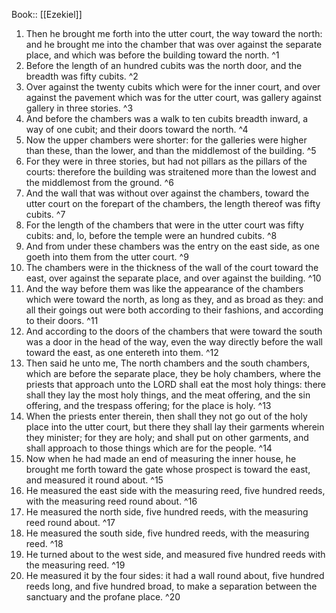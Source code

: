  Book:: [[Ezekiel]]
 1. Then he brought me forth into the utter court, the way toward the north: and he brought me into the chamber that was over against the separate place, and which was before the building toward the north. ^1
 2. Before the length of an hundred cubits was the north door, and the breadth was fifty cubits. ^2
 3. Over against the twenty cubits which were for the inner court, and over against the pavement which was for the utter court, was gallery against gallery in three stories. ^3
 4. And before the chambers was a walk to ten cubits breadth inward, a way of one cubit; and their doors toward the north. ^4
 5. Now the upper chambers were shorter: for the galleries were higher than these, than the lower, and than the middlemost of the building. ^5
 6. For they were in three stories, but had not pillars as the pillars of the courts: therefore the building was straitened more than the lowest and the middlemost from the ground. ^6
 7. And the wall that was without over against the chambers, toward the utter court on the forepart of the chambers, the length thereof was fifty cubits. ^7
 8. For the length of the chambers that were in the utter court was fifty cubits: and, lo, before the temple were an hundred cubits. ^8
 9. And from under these chambers was the entry on the east side, as one goeth into them from the utter court. ^9
 10. The chambers were in the thickness of the wall of the court toward the east, over against the separate place, and over against the building. ^10
 11. And the way before them was like the appearance of the chambers which were toward the north, as long as they, and as broad as they: and all their goings out were both according to their fashions, and according to their doors. ^11
 12. And according to the doors of the chambers that were toward the south was a door in the head of the way, even the way directly before the wall toward the east, as one entereth into them. ^12
 13. Then said he unto me, The north chambers and the south chambers, which are before the separate place, they be holy chambers, where the priests that approach unto the LORD shall eat the most holy things: there shall they lay the most holy things, and the meat offering, and the sin offering, and the trespass offering; for the place is holy. ^13
 14. When the priests enter therein, then shall they not go out of the holy place into the utter court, but there they shall lay their garments wherein they minister; for they are holy; and shall put on other garments, and shall approach to those things which are for the people. ^14
 15. Now when he had made an end of measuring the inner house, he brought me forth toward the gate whose prospect is toward the east, and measured it round about. ^15
 16. He measured the east side with the measuring reed, five hundred reeds, with the measuring reed round about. ^16
 17. He measured the north side, five hundred reeds, with the measuring reed round about. ^17
 18. He measured the south side, five hundred reeds, with the measuring reed. ^18
 19. He turned about to the west side, and measured five hundred reeds with the measuring reed. ^19
 20. He measured it by the four sides: it had a wall round about, five hundred reeds long, and five hundred broad, to make a separation between the sanctuary and the profane place. ^20
